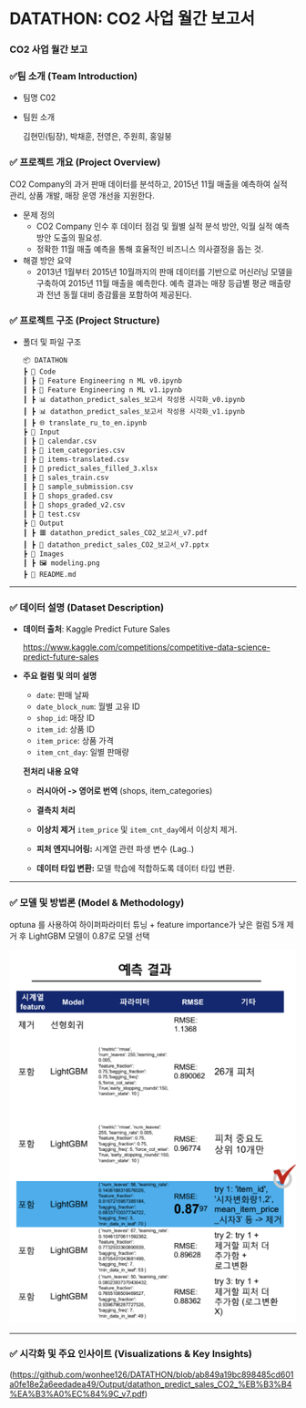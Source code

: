# DATATHON: CO2 사업 월간 보고서



###  **CO2 사업 월간 보고**

### ✅**팀 소개 (Team Introduction)**

- 팀명 C02

- 팀원 소개

  김현민(팀장), 박채훈, 전영은, 주원희, 홍일붕



### ✅ 프로젝트 개요 (Project Overview)

CO2 Company의 과거 판매 데이터를 분석하고, 2015년 11월 매출을 예측하여 실적 관리, 상품 개발, 매장 운영 개선을 지원한다.

- 문제 정의
  - CO2 Company 인수 후 데이터 점검 및 월별 실적 분석 방안, 익월 실적 예측 방안 도출의 필요성.
  - 정확한 11월 매출 예측을 통해 효율적인 비즈니스 의사결정을 돕는 것.
- 해결 방안 요약
  - 2013년 1월부터 2015년 10월까지의 판매 데이터를 기반으로 머신러닝 모델을 구축하여 2015년 11월 매출을 예측한다. 예측 결과는 매장 등급별 평균 매출량과 전년 동월 대비 증감률을 포함하여 제공된다.



### ✅ 프로젝트 구조 (Project Structure)

- 폴더 및 파일 구조

  ```
  📦 DATATHON
  ┣ 📂 Code
  ┃ ┣ 📘 Feature Engineering n ML v0.ipynb
  ┃ ┣ 📘 Feature Engineering n ML v1.ipynb
  ┃ ┣ 📊 datathon_predict_sales_보고서 작성용 시각화_v0.ipynb
  ┃ ┣ 📊 datathon_predict_sales_보고서 작성용 시각화_v1.ipynb
  ┃ ┣ 🌐 translate_ru_to_en.ipynb
  ┣ 📂 Input
  ┃ ┣ 📄 calendar.csv
  ┃ ┣ 📄 item_categories.csv
  ┃ ┣ 📄 items-translated.csv
  ┃ ┣ 📄 predict_sales_filled_3.xlsx
  ┃ ┣ 📄 sales_train.csv
  ┃ ┣ 📄 sample_submission.csv
  ┃ ┣ 📄 shops_graded.csv
  ┃ ┣ 📄 shops_graded_v2.csv
  ┃ ┣ 📄 test.csv
  ┣ 📂 Output
  ┃ ┣ 🟥 datathon_predict_sales_CO2_보고서_v7.pdf
  ┃ ┣ 🧧 datathon_predict_sales_CO2_보고서_v7.pptx
  ┣ 📂 Images
  ┃ ┣ 🖼️ modeling.png
  ┣ 📄 README.md
  ```





------

### ✅ 데이터 설명 (Dataset Description)

- **데이터 출처**: Kaggle Predict Future Sales 

  https://www.kaggle.com/competitions/competitive-data-science-predict-future-sales

- **주요 컬럼 및 의미 설명**

  - `date`: 판매 날짜
  - `date_block_num`: 월별 고유 ID
  - `shop_id`: 매장 ID
  - `item_id`: 상품 ID
  - `item_price`: 상품 가격
  - `item_cnt_day`: 일별 판매량

  

  **전처리 내용 요약**

  - **러시아어 -> 영어로 번역** (shops, item_categories)

  - **결측치 처리**
  - **이상치 제거** `item_price` 및 `item_cnt_day`에서 이상치 제거.
  - **피처 엔지니어링:** 시계열 관련 파생 변수 (Lag..)
  - **데이터 타입 변환:** 모델 학습에 적합하도록 데이터 타입 변환.

------

### ✅ 모델 및 방법론 (Model & Methodology)

optuna 를 사용하여 하이퍼파라미터 튜닝 + feature importance가 낮은 컬럼 5개 제거 후 LightGBM 모델이 0.87로 모델 선택

![modeling.png](./images/modeling.png)



------

### ✅ 시각화 및 주요 인사이트 (Visualizations & Key Insights)
(https://github.com/wonhee126/DATATHON/blob/ab849a19bc898485cd601a0fe18e2a6eedadea49/Output/datathon_predict_sales_CO2_%EB%B3%B4%EA%B3%A0%EC%84%9C_v7.pdf)
